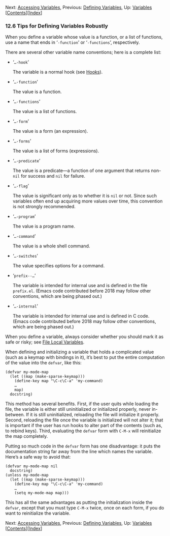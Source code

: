 <!-- This is the GNU Emacs Lisp Reference Manual
corresponding to Emacs version 27.2.

Copyright (C) 1990-1996, 1998-2021 Free Software Foundation,
Inc.

Permission is granted to copy, distribute and/or modify this document
under the terms of the GNU Free Documentation License, Version 1.3 or
any later version published by the Free Software Foundation; with the
Invariant Sections being "GNU General Public License," with the
Front-Cover Texts being "A GNU Manual," and with the Back-Cover
Texts as in (a) below.  A copy of the license is included in the
section entitled "GNU Free Documentation License."

(a) The FSF's Back-Cover Text is: "You have the freedom to copy and
modify this GNU manual.  Buying copies from the FSF supports it in
developing GNU and promoting software freedom." -->

<!-- Created by GNU Texinfo 6.7, http://www.gnu.org/software/texinfo/ -->

Next: [Accessing Variables](Accessing-Variables.html), Previous: [Defining Variables](Defining-Variables.html), Up: [Variables](Variables.html)   \[[Contents](index.html#SEC_Contents "Table of contents")]\[[Index](Index.html "Index")]

### 12.6 Tips for Defining Variables Robustly

When you define a variable whose value is a function, or a list of functions, use a name that ends in ‘`-function`’ or ‘`-functions`’, respectively.

There are several other variable name conventions; here is a complete list:

*   ‘`…-hook`’

    The variable is a normal hook (see [Hooks](Hooks.html)).

*   ‘`…-function`’

    The value is a function.

*   ‘`…-functions`’

    The value is a list of functions.

*   ‘`…-form`’

    The value is a form (an expression).

*   ‘`…-forms`’

    The value is a list of forms (expressions).

*   ‘`…-predicate`’

    The value is a predicate—a function of one argument that returns non-`nil` for success and `nil` for failure.

*   ‘`…-flag`’

    The value is significant only as to whether it is `nil` or not. Since such variables often end up acquiring more values over time, this convention is not strongly recommended.

*   ‘`…-program`’

    The value is a program name.

*   ‘`…-command`’

    The value is a whole shell command.

*   ‘`…-switches`’

    The value specifies options for a command.

*   ‘`prefix--…`’

    The variable is intended for internal use and is defined in the file `prefix.el`. (Emacs code contributed before 2018 may follow other conventions, which are being phased out.)

*   ‘`…-internal`’

    The variable is intended for internal use and is defined in C code. (Emacs code contributed before 2018 may follow other conventions, which are being phased out.)

When you define a variable, always consider whether you should mark it as safe or risky; see [File Local Variables](File-Local-Variables.html).

When defining and initializing a variable that holds a complicated value (such as a keymap with bindings in it), it’s best to put the entire computation of the value into the `defvar`, like this:

    (defvar my-mode-map
      (let ((map (make-sparse-keymap)))
        (define-key map "\C-c\C-a" 'my-command)
        …
        map)
      docstring)

This method has several benefits. First, if the user quits while loading the file, the variable is either still uninitialized or initialized properly, never in-between. If it is still uninitialized, reloading the file will initialize it properly. Second, reloading the file once the variable is initialized will not alter it; that is important if the user has run hooks to alter part of the contents (such as, to rebind keys). Third, evaluating the `defvar` form with `C-M-x` will reinitialize the map completely.

Putting so much code in the `defvar` form has one disadvantage: it puts the documentation string far away from the line which names the variable. Here’s a safe way to avoid that:

    (defvar my-mode-map nil
      docstring)
    (unless my-mode-map
      (let ((map (make-sparse-keymap)))
        (define-key map "\C-c\C-a" 'my-command)
        …
        (setq my-mode-map map)))

This has all the same advantages as putting the initialization inside the `defvar`, except that you must type `C-M-x` twice, once on each form, if you do want to reinitialize the variable.

Next: [Accessing Variables](Accessing-Variables.html), Previous: [Defining Variables](Defining-Variables.html), Up: [Variables](Variables.html)   \[[Contents](index.html#SEC_Contents "Table of contents")]\[[Index](Index.html "Index")]

